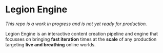 # Legion Engine

*This repo is a work in progress and is not yet ready for production.*

Legion Engine is an interactive content creation pipeline and engine that focusses on bringing **fast iteration** times at the **scale** of any production targeting **live and breathing** online worlds.
